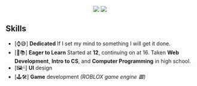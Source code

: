 <p align="center">
  <img src="https://github-readme-stats.vercel.app/api/top-langs/?username=4idenn&title_color=ffffff&text_color=daf7dc&bg_color=151515"/>
  <img src="https://github-readme-stats.vercel.app/api?username=4idenn&&show_icons=true&title_color=ffffff&icon_color=bb2acf&text_color=daf7dc&bg_color=151515"/>
</p>

## Skills
- [⌚😅] **Dedicated** If I set my mind to something I will get it done.
- [🧠📚] **Eager to Learn** Started at **12**, continuing on at 16. Taken **Web Development**, **Intro to CS**, and **Computer Programming** in high school.
- [🖼️🖱] **UI** design
- [🕹️🛠️] **Game** development *(ROBLOX game engine 🟥)*
